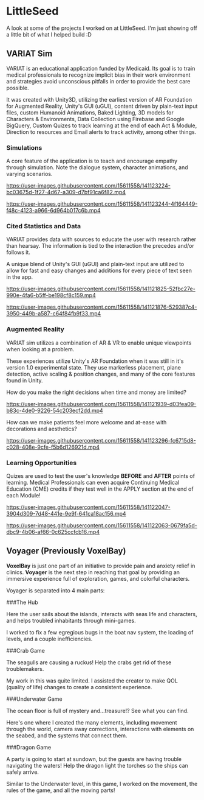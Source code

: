 # LittleSeed
A look at some of the projects I worked on at LittleSeed. I'm just showing off a little bit of what I helped build :D

## VARIAT Sim

VARIAT is an educational application funded by Medicaid. Its goal is to train medical professionals to recognize implicit bias in their work environment and strategies avoid unconscious pitfalls in order to provide the best care possible.

It was created with Unity3D, utilizing the earliest version of AR Foundation for Augmented Reality, Unity's GUI (uGUI), content driven by plain-text input files, custom Humanoid Animations, Baked Lighting, 3D models for Characters & Environments, Data Collection using Firebase and Google BigQuery, Custom Quizes to track learning at the end of each Act & Module, Direction to resources and Email alerts to track activity, among other things.

### Simulations

A core feature of the application is to teach and encourage empathy through simulation. Note the dialogue system, character animations, and varying scenarios.

https://user-images.githubusercontent.com/15611558/141123224-bc03675d-1f27-4d67-a309-d7bf91ca6f82.mp4

https://user-images.githubusercontent.com/15611558/141123244-4f164449-f48c-4123-a966-6d964b017c6b.mp4

### Cited Statistics and Data

VARIAT provides data with sources to educate the user with research rather than hearsay. The information is tied to the interaction the precedes and/or follows it.

A unique blend of Unity's GUI (uGUI) and plain-text input are utilized to allow for fast and easy changes and additions for every piece of text seen in the app.

https://user-images.githubusercontent.com/15611558/141121825-52fbc27e-990e-4fa6-b5ff-be198cf8c159.mp4

https://user-images.githubusercontent.com/15611558/141121876-529387c4-3950-449b-a587-c64f84fb9f33.mp4

### Augmented Reality

VARIAT sim utilizes a combination of AR & VR to enable unique viewpoints when looking at a problem. 

These experiences utilize Unity's AR Foundation when it was still in it's version 1.0 experimental state. They use markerless placement, plane detection, active scaling & position changes, and many of the core features found in Unity.

How do you make the right decisions when time and money are limited?

https://user-images.githubusercontent.com/15611558/141121939-d03fea09-b83c-4de0-9226-54c203ecf2dd.mp4

How can we make patients feel more welcome and at-ease with decorations and aesthetics?

https://user-images.githubusercontent.com/15611558/141123296-fc6715d8-c028-408e-9cfe-f5b6d126921d.mp4

### Learning Opportunities

Quizes are used to test the user's knowledge <b>BEFORE</b> and <b>AFTER</b> points of learning. Medical Professionals can even acquire Continuing Medical Education (CME) credits if they test well in the APPLY section at the end of each Module!

https://user-images.githubusercontent.com/15611558/141122047-3904d309-7d48-441e-9e9f-641ca18ac156.mp4

https://user-images.githubusercontent.com/15611558/141122063-0679fa5d-dbc9-4b06-af66-0c625ccfcb16.mp4

## Voyager (Previously VoxelBay)

<b>VoxelBay</b> is just one part of an initiative to provide pain and anxiety relief in clinics. <b>Voyager</b> is the next step in reaching that goal by providing an immersive experience full of exploration, games, and colorful characters.

Voyager is separated into 4 main parts:

###The Hub

Here the user sails about the islands, interacts with seas life and characters, and helps troubled inhabitants through mini-games.

I worked to fix a few egregious bugs in the boat nav system, the loading of levels, and a couple inefficiencies. 

###Crab Game

The seagulls are causing a ruckus! Help the crabs get rid of these troublemakers.

My work in this was quite limited. I assisted the creator to make QOL (quality of life) changes to create a consistent experience.

###Underwater Game

The ocean floor is full of mystery and...treasure!? See what you can find.

Here's one where I created the many elements, including movement through the world, camera sway corrections, interactions with elements on the seabed, and the systems that connect them.

###Dragon Game

A party is going to start at sundown, but the guests are having trouble navigating the waters! Help the dragon light the torches so the ships can safely arrive.

Similar to the Underwater level, in this game, I worked on the movement, the rules of the game, and all the moving parts!